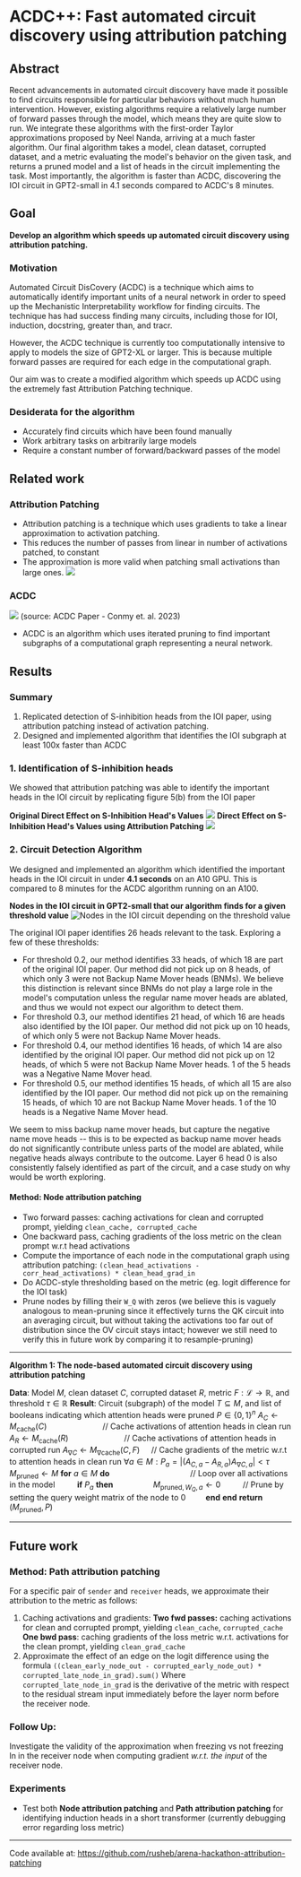 # ACDC++: Fast automated circuit discovery using attribution patching
## Abstract
Recent advancements in automated circuit discovery have made it possible to find circuits responsible for particular behaviors without much human intervention. However, existing algorithms require a relatively large number of forward passes through the model, which means they are quite slow to run. We integrate these algorithms with the first-order Taylor approximations proposed by Neel Nanda, arriving at a much faster algorithm. Our final algorithm takes a model, clean dataset, corrupted dataset, and a metric evaluating the model's behavior on the given task, and returns a pruned model and a list of heads in the circuit implementing the task. Most importantly, the algorithm is faster than ACDC, discovering the IOI circuit in GPT2-small in 4.1 seconds compared to ACDC's 8 minutes.

## Goal

**Develop an algorithm which speeds up automated circuit discovery using attribution patching.**

### Motivation

Automated Circuit DisCovery (ACDC) is a technique which aims to automatically identify important units of a neural network in order to speed up the Mechanistic Interpretability workflow for finding circuits. The technique has had success finding many circuits, including those for IOI, induction, docstring, greater than, and tracr.

However, the ACDC technique is currently too computationally intensive to apply to models the size of GPT2-XL or larger. This is because multiple forward passes are required for each edge in the computational graph. 

Our aim was to create a modified algorithm which speeds up ACDC using the extremely fast Attribution Patching technique.

### Desiderata for the algorithm

- Accurately find circuits which have been found manually
- Work arbitrary tasks on arbitrarily large models
- Require a constant number of forward/backward passes of the model
    
    
## Related work

### Attribution Patching
- Attribution patching is a technique which uses gradients to take a linear approximation to activation patching.
- This reduces the number of passes from linear in number of activations patched, to constant
- The approximation is more valid when patching small activations than large ones. 
![](https://hackmd.io/_uploads/r1OKBuQPn.png)


### ACDC
![](https://hackmd.io/_uploads/Sytz3dQP2.png)
(source: ACDC Paper - Conmy et. al. 2023)

- ACDC is an algorithm which uses iterated pruning to find important subgraphs of a computational graph representing a neural network.


## Results

<!-- We test whether attribution patching is an actual  -->

### Summary
1. Replicated detection of S-inhibition heads from the IOI paper, using attribution patching instead of activation patching.
1. Designed and implemented algorithm that identifies the IOI subgraph at least 100x faster than ACDC


### 1. Identification of S-inhibition heads

We showed that attribution patching was able to identify the important heads in the IOI circuit by replicating figure 5(b) from the IOI paper

**Original Direct Effect on S-Inhibition Head's Values**
![](https://hackmd.io/_uploads/SkiHOFmv2.png)
**Direct Effect on S-Inhibition Head's Values using Attribution Patching**
![](https://hackmd.io/_uploads/rylsBuYQPn.png)


### 2. Circuit Detection Algorithm
We designed and implemented an algorithm which identified the important heads in the IOI circuit in under **4.1 seconds** on an A10 GPU. This is compared to 8 minutes for the ACDC algorithm running on an A100.
<!-- *TODO: Image or code?* -->
**Nodes in the IOI circuit in GPT2-small that our algorithm finds for a given threshold value**
![Nodes in the IOI circuit depending on the threshold value](https://hackmd.io/_uploads/BkjS_t7Dh.png)

The original IOI paper identifies 26 heads relevant to the task. Exploring a few of these thresholds:
- For threshold 0.2, our method identifies 33 heads, of which 18 are part of the original IOI paper. Our method did not pick up on 8 heads, of which only 3 were not Backup Name Mover heads (BNMs). We believe this distinction is relevant since BNMs do not play a large role in the model's computation unless the regular name mover heads are ablated, and thus we would not expect our algorithm to detect them.
- For threshold 0.3, our method identifies 21 head, of which 16 are heads also identified by the IOI paper. Our method did not pick up on 10 heads, of which only 5 were not Backup Name Mover heads.
- For threshold 0.4, our method identifies 16 heads, of which 14 are also identified by the original IOI paper. Our method did not pick up on 12 heads, of which 5 were not Backup Name Mover heads. 1 of the 5 heads was a Negative Name Mover head.
- For threshold 0.5, our method identifies 15 heads, of which all 15 are also identified by the IOI paper. Our method did not pick up on the remaining 15 heads, of which 10 are not Backup Name Mover heads. 1 of the 10 heads is a Negative Name Mover head.

We seem to miss backup name mover heads, but capture the negative name move heads -- this is to be expected as backup name mover heads do not significantly contribute unless parts of the model are ablated, while negative heads always contribute to the outcome. Layer 6 head 0 is also consistently falsely identified as part of the circuit, and a case study on why would be worth exploring.

#### Method: Node attribution patching 
<!-- (first order approximation of Activation Patching) -->
- Two forward passes: caching activations for clean and corrupted prompt, yielding `clean_cache, corrupted_cache`
- One backward pass, caching gradients of the loss metric on the clean prompt w.r.t head activations 
- Compute the importance of each node in the computational graph using attribution patching: `(clean_head_activations - corr_head_activations) * clean_head_grad_in`
- Do ACDC-style thresholding based on the metric (eg. logit difference for the IOI task)
- Prune nodes by filling their `W_Q` with zeros (we believe this is vaguely analogous to mean-pruning since it effectively turns the QK circuit into an averaging circuit, but without taking the activations too far out of distribution since the OV circuit stays intact; however we still need to verify this in future work by comparing it to resample-pruning)

___
**Algorithm 1: The node-based automated circuit discovery using attribution patching**

**Data**: Model $M$, clean dataset $C$, corrupted dataset $R$, metric $F:\mathcal{L}\to\mathbb{R}$, and threshold $\tau\in\mathbb{R}$
**Result**: Circuit (subgraph) of the model $T\subseteq M$, and list of booleans indicating which attention heads were pruned $P\in\{0,1\}^n$<!-- Let $M_\text{cache}$ be a function that takes an input, and returns the cached activations of running that input through model $M$. Similarly, let $M_{\nabla\text{cache}}$ be a function that takes an input and a metric, and returns the cached gradients of the metric with respect to the attention head activations during the backward pass. -->
$A_C\leftarrow M_\text{cache}(C)\qquad\qquad\qquad$ // Cache activations of attention heads in clean run
$A_R\leftarrow M_\text{cache}(R)\qquad\qquad\qquad$ // Cache activations of attention heads in corrupted run
$A_{\nabla C}\leftarrow M_{\nabla\text{cache}}(C, F)\quad$ // Cache gradients of the metric w.r.t to attention heads in clean run
$\forall a\in M:P_a=\left|(A_{C,a}-A_{R,a})A_{\nabla C,a}\right|<\tau$
$M_\text{pruned}\leftarrow M$
**for** $a\in M$ **do**$\qquad\qquad\qquad\qquad\quad$// Loop over all activations in the model
$\qquad$ **if** $P_a$ **then**
$\qquad\qquad$ $M_{\text{pruned}, W_Q,a}\leftarrow0$ $\qquad$ // Prune by setting the query weight matrix of the node to 0
$\qquad$**end**
**end**
**return** $(M_\text{pruned},P)$
___

## Future work
### Method: Path attribution patching 
<!-- (First order approximation of Path Patching; already mostly finished) -->

For a specific pair of `sender` and `receiver` heads, we approximate their attribution to the metric as follows:

1. Caching activations and gradients:
**Two fwd passes:** caching activations for clean and corrupted prompt, yielding `clean_cache`, `corrupted_cache`
**One bwd pass**: caching gradients of the loss metric w.r.t. activations for the clean prompt, yielding `clean_grad_cache`
2. Approximate the effect of an edge on the logit difference using the formula `((clean_early_node_out - corrupted_early_node_out) * corrupted_late_node_in_grad).sum()`
Where `corrupted_late_node_in_grad` is the derivative of the metric with respect to the residual stream input immediately before the layer norm before the receiver node. 

<!-- We have already mostly finished this algorithm, but still need to fix certain parts. -->
### Follow Up:
Investigate the validity of the approximation when freezing vs not freezing ln in the receiver node when computing gradient *w.r.t. the input* of the receiver node.

### Experiments
- Test both **Node attribution patching** and **Path attribution patching** for identifying induction heads in a short transformer (currently debugging error regarding loss metric)

---
Code available at: https://github.com/rusheb/arena-hackathon-attribution-patching






    

    

<!-- ## Method

- summary of attribution patching
    
- summary of acdc
     -->

<!-- ** -->